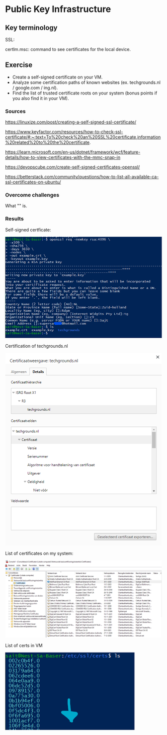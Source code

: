 # Public Key Infrastructure

## Key terminology
SSL:

certlm.msc: command to see certificates for the local device.

## Exercise
- Create a self-signed certificate on your VM.
- Analyze some certification paths of known websites (ex. techgrounds.nl / google.com / ing.nl).
- Find the list of trusted certificate roots on your system (bonus points if you also find it in your VM).

### Sources

https://linuxize.com/post/creating-a-self-signed-ssl-certificate/

https://www.keyfactor.com/resources/how-to-check-ssl-certificate/#:~:text=To%20check%20an%20SSL%20certificate,information%20related%20to%20the%20certificate.

https://learn.microsoft.com/en-us/dotnet/framework/wcf/feature-details/how-to-view-certificates-with-the-mmc-snap-in

https://devopscube.com/create-self-signed-certificates-openssl/

https://betterstack.com/community/questions/how-to-list-all-available-ca-ssl-certificates-on-ubuntu/

### Overcome challenges
What "\" is.

### Results

Self-signed certficate:

![openssl](../00_includes/SEC/SEC-06-01.png)

Certification of techgrounds.nl

![vraag2](../00_includes/SEC/SEC-06-02.png)

List of certificates on my system:

![vraag2](../00_includes/SEC/SEC-06-03.png)

List of certs in VM

![certsinlinux](../00_includes/SEC/SEC-06-04.png)

